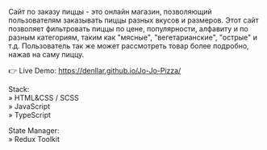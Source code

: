 Сайт по заказу пиццы - это онлайн магазин, позволяющий пользователям заказывать пиццы разных вкусов и размеров. Этот сайт позволяет фильтровать пиццы по цене, популярности, алфавиту и по разным категориям, таким как "мясные", "вегетарианские", "острые" и т.д. Пользователь так же может рассмотреть товар более подробно, нажав на саму пиццу.

👉 Live Demo: https://denllar.github.io/Jo-Jo-Pizza/

Stack:  
» HTML&CSS / SCSS  
» JavaScript  
» TypeScript

State Manager:  
» Redux Toolkit
